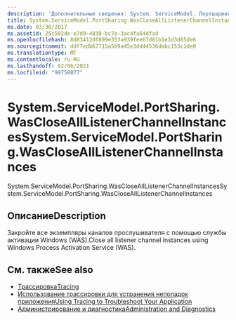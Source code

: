 ```yaml
---
description: 'Дополнительные сведения: System. ServiceModel. Портшаринг. Васклосеалллистенерчаннелинстанцес'
title: System.ServiceModel.PortSharing.WasCloseAllListenerChannelInstances
ms.date: 03/30/2017
ms.assetid: 25c502de-e7d9-4838-bc7e-3ac4fa64dfad
ms.openlocfilehash: 8d83412df899e353a939fee67d81b1e3d3d65de6
ms.sourcegitcommit: ddf7edb67715a5b9a45e3dd44536dabc153c1de0
ms.translationtype: MT
ms.contentlocale: ru-RU
ms.lasthandoff: 02/06/2021
ms.locfileid: "99758877"
---
```

# <a name="systemservicemodelportsharingwasclosealllistenerchannelinstances"></a><span data-ttu-id="ed017-103">System.ServiceModel.PortSharing.WasCloseAllListenerChannelInstances</span><span class="sxs-lookup"><span data-stu-id="ed017-103">System.ServiceModel.PortSharing.WasCloseAllListenerChannelInstances</span></span>

<span data-ttu-id="ed017-104">System.ServiceModel.PortSharing.WasCloseAllListenerChannelInstances</span><span class="sxs-lookup"><span data-stu-id="ed017-104">System.ServiceModel.PortSharing.WasCloseAllListenerChannelInstances</span></span>  
  
## <a name="description"></a><span data-ttu-id="ed017-105">Описание</span><span class="sxs-lookup"><span data-stu-id="ed017-105">Description</span></span>  

 <span data-ttu-id="ed017-106">Закройте все экземпляры каналов прослушивателя с помощью службы активации Windows (WAS).</span><span class="sxs-lookup"><span data-stu-id="ed017-106">Close all listener channel instances using Windows Process Activation Service (WAS).</span></span>  
  
## <a name="see-also"></a><span data-ttu-id="ed017-107">См. также</span><span class="sxs-lookup"><span data-stu-id="ed017-107">See also</span></span>

- [<span data-ttu-id="ed017-108">Трассировка</span><span class="sxs-lookup"><span data-stu-id="ed017-108">Tracing</span></span>](index.md)
- [<span data-ttu-id="ed017-109">Использование трассировки для устранения неполадок приложения</span><span class="sxs-lookup"><span data-stu-id="ed017-109">Using Tracing to Troubleshoot Your Application</span></span>](using-tracing-to-troubleshoot-your-application.md)
- [<span data-ttu-id="ed017-110">Администрирование и диагностика</span><span class="sxs-lookup"><span data-stu-id="ed017-110">Administration and Diagnostics</span></span>](../index.md)

